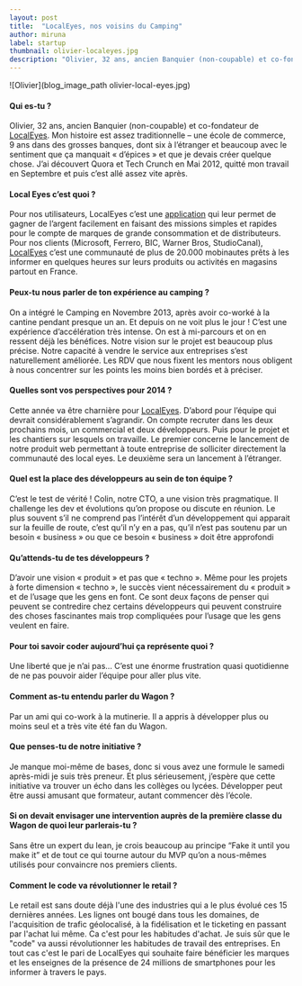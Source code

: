 ```yaml
---
layout: post
title:  "LocalEyes, nos voisins du Camping"
author: miruna
label: startup
thumbnail: olivier-localeyes.jpg
description: "Olivier, 32 ans, ancien Banquier (non-coupable) et co-fondateur de LocalEyes. Mon histoire est assez traditionnelle – une école de commerce, 9 ans dans des grosses banques, dont six à l’étranger et beaucoup avec le sentiment que ça manquait « d’épices » et que je devais créer quelque chose. J’ai découvert Quora et Tech Crunch en Mai 2012, quitté mon travail en Septembre"
---
```


![Olivier](blog_image_path olivier-local-eyes.jpg)

#### Qui es-tu ?

Olivier, 32 ans, ancien Banquier (non-coupable) et co-fondateur de [LocalEyes](http://localeyes-app.com/). Mon histoire est assez traditionnelle – une école de commerce, 9 ans dans des grosses banques, dont six à l’étranger et beaucoup avec le sentiment que ça manquait « d’épices » et que je devais créer quelque chose. J’ai découvert Quora et Tech Crunch en Mai 2012, quitté mon travail en Septembre et puis c’est allé assez vite après.

#### Local Eyes c’est quoi ?

Pour nos utilisateurs, LocalEyes c’est une <a href="https://itunes.apple.com/fr/app/localeyes-gagnez-largent.../id686999161?mt=8" target="_blank">application</a> qui leur permet de gagner de l’argent facilement en faisant des missions simples et rapides pour le compte de marques de grande consommation et de distributeurs. Pour nos clients (Microsoft, Ferrero, BIC, Warner Bros, StudioCanal), <a href="http://localeyes-app.com/" target="_blank">LocalEyes</a> c’est une communauté de plus de 20.000 mobinautes prêts à les informer en quelques heures sur leurs produits ou activités en magasins partout en France.


#### Peux-tu nous parler de ton expérience au camping ?

On a intégré le Camping en Novembre 2013, après avoir co-worké à la cantine pendant presque un an. Et depuis on ne voit plus le jour ! C’est une expérience d’accélération très intense. On est à mi-parcours et on en ressent déjà les bénéfices. Notre vision sur le projet est beaucoup plus précise. Notre capacité à vendre le service aux entreprises s’est naturellement améliorée. Les RDV que nous fixent les mentors nous obligent à nous concentrer sur les points les moins bien bordés et à préciser.


#### Quelles sont vos perspectives pour 2014 ?

Cette année va être charnière pour <a href="http://localeyes-app.com/" target="_blank">LocalEyes</a>. D’abord pour l’équipe qui devrait considérablement s’agrandir. On compte recruter dans les deux prochains mois, un commercial et deux développeurs. Puis pour le projet et les chantiers sur lesquels on travaille. Le premier concerne le lancement de notre produit web permettant à toute entreprise de solliciter directement la communauté des local eyes. Le deuxième sera un lancement à l’étranger.


#### Quel est la place des développeurs au sein de ton équipe ?

C’est le test de vérité ! Colin, notre CTO, a une vision très pragmatique. Il challenge les dev et évolutions qu’on propose ou discute en réunion. Le plus souvent s’il ne comprend pas l’intérêt d’un développement qui apparait sur la feuille de route, c’est qu’il n’y en a pas, qu’il n’est pas soutenu par un besoin « business » ou que ce besoin « business » doit être approfondi


#### Qu’attends-tu de tes développeurs ?

D’avoir une vision « produit » et pas que « techno ». Même pour les projets à forte dimension « techno », le succès vient nécessairement du « produit » et de l’usage que les gens en font. Ce sont deux façons de penser qui peuvent se contredire chez certains développeurs qui peuvent construire des choses fascinantes mais trop compliquées pour l’usage que les gens veulent en faire.


#### Pour toi savoir coder aujourd’hui ça représente quoi ?

Une liberté que je n’ai pas… C’est une énorme frustration quasi quotidienne de ne pas pouvoir aider l’équipe pour aller plus vite.


#### Comment as-tu entendu parler du Wagon ?

Par un ami qui co-work à la mutinerie. Il a appris à développer plus ou moins seul et a très vite été fan du Wagon.


#### Que penses-tu de notre initiative ?

Je manque moi-même de bases, donc si vous avez une formule le samedi après-midi je suis très preneur. Et plus sérieusement, j’espère que cette initiative va trouver un écho dans les collèges ou lycées. Développer peut être aussi amusant que formateur, autant commencer dès l’école.


#### Si on devait envisager une intervention auprès de la première classe du Wagon de quoi leur parlerais-tu ?

Sans être un expert du lean, je crois beaucoup au principe “Fake it until you make it” et de tout ce qui tourne autour du MVP qu’on a nous-mêmes utilisés pour convaincre nos premiers clients.


#### Comment le code va révolutionner le retail ?

Le retail est sans doute déjà l'une des industries qui a le plus évolué ces 15 dernières années. Les lignes ont bougé dans tous les domaines, de l'acquisition de trafic géolocalisé, à la fidélisation et le ticketing en passant par l'achat lui même. Ca c'est pour les habitudes d'achat. Je suis sûr que le "code" va aussi révolutionner les habitudes de travail des entreprises. En tout cas c'est le pari de LocalEyes qui souhaite faire bénéficier les marques et les enseignes de la présence de 24 millions de smartphones pour les informer à travers le pays.
